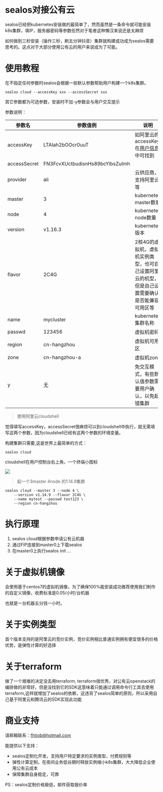 # sealos对接公有云
sealos已经把kubernetes安装做的最简单了，然而虽然是一条命令就可能安装k8s集群，填IP，服务器密码等参数任然对于笔者这种懒汉来说还是太麻烦

如何做到三秒安装（操作三秒，刷五分钟抖音）集群就构建成功成为sealos需要思考的。这点对于大部分使用公有云的用户来说成为了可能。

# 使用教程
在不指定任何参数时sealos会根据一些默认参数帮助用户构建一个k8s集群。
```
sealos cloud --accessKey xxx --accessSecret xxx
```
其它参数都为可选参数，安装时不加-y参数会与用户交互提示

参数说明：

参数名 | 参数值例 | 说明 
---|---|---
accessKey| LTAIah2bOOcr0uuT | 如阿里云的accessKey,在[用户信息](https://usercenter.console.aliyun.com/#/manage/ak)中可找到
accessSecret| FN3FcvXUctbudisnHs89bcYlbsZuImh
provider|ali| 云供应商，支持阿里云等
master|3|kubernetes master数量
node|4| kubernetes node数量
version|v1.16.3| kubernetes版本
flavor|2C4G| 2核4G的虚拟机，虚拟机实例类型，也可自己设置阿里云的机型，但是自己设置需要确认是否能兼容可用区等
name|mycluster| kubernetes集群名称
passwd|123456| 虚拟机密码
region|cn-hangzhou| 虚拟机可用区
zone|cn-hangzhou-a| 虚拟机zone
y | 无 | 免交互模式，有些默认值参数需要用户确认，以免起错集群

> 使用阿里云cloudshell

觉得填写accessKey，accessSecret很麻烦可以到cloudshell中执行，就无需填写这两个参数，因为cloudshell已经有这两个参数的环境变量。

构建集群只需要,这是世界上最简单的方式：
```
sealos cloud
```
cloudshell在用户控制台右上角，一个终端小图标

![](https://user-images.githubusercontent.com/8912557/65605474-ba6c4380-dfdb-11e9-8b9b-7842bf8e146b.png)

> 起一个3master 4node 的1.14.9集群

```
sealos cloud --master 3 --node 4 \
    --version v1.14.9 --flavor 2C4G \
    --name mytest --passwd test123 \
    --region cn-hangzhou
```

# 执行原理
1. sealos cloud根据参数申请公有云机器
2. 通过FIP连接到master0上下载sealos
3. 在master0上执行sealos init ...

# 关于虚拟机镜像
会使用基于centos7的虚拟机镜像，为了确保100%能安装成功推荐使用我们制作的自定义镜像，收费标准是0.05/小时/台机器

也就是一台机器五分钱一小时。

# 关于实例类型
首个版本支持的是阿里云的竞价实例，竞价实例相比普通实例拥有便宜很多的价格优势，是弹性计算的好选择

# 关于terraform
做了一个艰难的决定没去用terraform, terraform很优秀，对公有云openstack的编排做的非常好，但是没找到它的SDK这意味着只能通过调用命令行工具去使用terraform,这样就增加了sealos的依赖，这违背了sealos简单的原则，所以采用自己基于阿里云和腾讯云的SDK实现此功能

# 商业支持
请邮箱联系：fhtjob@hotmail.com

能提供以下支持：

* sealos定制化开发，支持用户特定要求的实例类型，付费规则等
* 弹性计算定制，在夜间业务低谷期时释放实例缩小k8s集群，大大降低企业使用公有云成本
* 保障集群自身稳定，可靠

PS：sealos定制价格极低，邮件获取报价单
